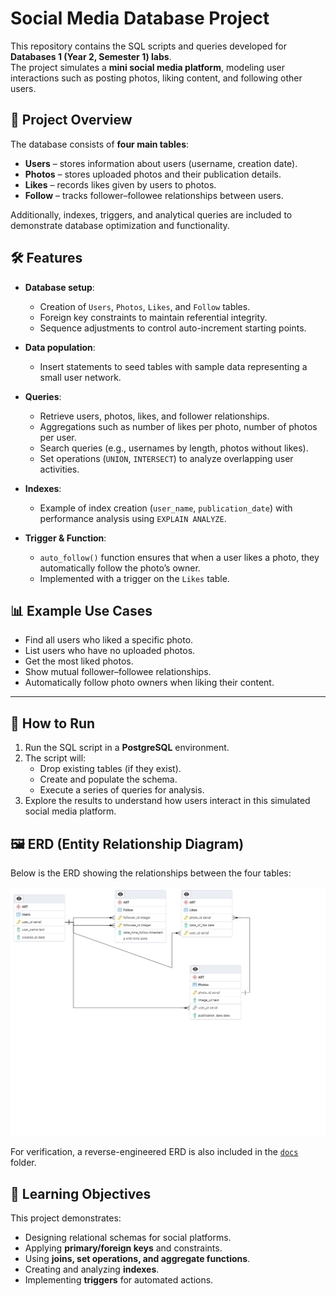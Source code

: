 # Social Media Database Project  

This repository contains the SQL scripts and queries developed for **Databases 1 (Year 2, Semester 1) labs**.  
The project simulates a **mini social media platform**, modeling user interactions such as posting photos, liking content, and following other users.  



## 📂 Project Overview  

The database consists of **four main tables**:  

- **Users** – stores information about users (username, creation date).  
- **Photos** – stores uploaded photos and their publication details.  
- **Likes** – records likes given by users to photos.  
- **Follow** – tracks follower–followee relationships between users.  

Additionally, indexes, triggers, and analytical queries are included to demonstrate database optimization and functionality.  



## 🛠️ Features  

- **Database setup**:  
  - Creation of `Users`, `Photos`, `Likes`, and `Follow` tables.  
  - Foreign key constraints to maintain referential integrity.  
  - Sequence adjustments to control auto-increment starting points.  

- **Data population**:  
  - Insert statements to seed tables with sample data representing a small user network.  

- **Queries**:  
  - Retrieve users, photos, likes, and follower relationships.  
  - Aggregations such as number of likes per photo, number of photos per user.  
  - Search queries (e.g., usernames by length, photos without likes).  
  - Set operations (`UNION`, `INTERSECT`) to analyze overlapping user activities.  

- **Indexes**:  
  - Example of index creation (`user_name`, `publication_date`) with performance analysis using `EXPLAIN ANALYZE`.  

- **Trigger & Function**:  
  - `auto_follow()` function ensures that when a user likes a photo, they automatically follow the photo’s owner.  
  - Implemented with a trigger on the `Likes` table.  



## 📊 Example Use Cases  

- Find all users who liked a specific photo.  
- List users who have no uploaded photos.  
- Get the most liked photos.  
- Show mutual follower–followee relationships.  
- Automatically follow photo owners when liking their content.  

---

## 🚀 How to Run  

1. Run the SQL script in a **PostgreSQL** environment.  
2. The script will:  
   - Drop existing tables (if they exist).  
   - Create and populate the schema.  
   - Execute a series of queries for analysis.  
3. Explore the results to understand how users interact in this simulated social media platform.  



## 🖼️ ERD (Entity Relationship Diagram)  

Below is the ERD showing the relationships between the four tables:  

![ERD Diagram](./docs/ERD.png)

For verification, a reverse-engineered ERD is also included in the [`docs`](./docs) folder.  



## 📖 Learning Objectives  

This project demonstrates:  
- Designing relational schemas for social platforms.  
- Applying **primary/foreign keys** and constraints.  
- Using **joins, set operations, and aggregate functions**.  
- Creating and analyzing **indexes**.  
- Implementing **triggers** for automated actions.  


